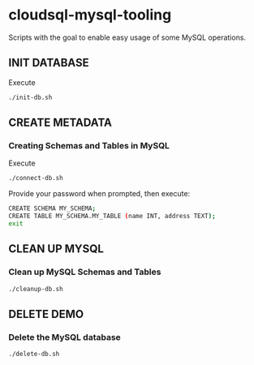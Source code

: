 # cloudsql-mysql-tooling

Scripts with the goal to enable easy usage of some MySQL operations.

## INIT DATABASE
Execute
```bash
./init-db.sh
```

## CREATE METADATA
### Creating Schemas and Tables in MySQL
Execute
```bash
./connect-db.sh
```
Provide your password when prompted, then execute:
```bash
CREATE SCHEMA MY_SCHEMA;
CREATE TABLE MY_SCHEMA.MY_TABLE (name INT, address TEXT);
exit
```

## CLEAN UP MYSQL
### Clean up MySQL Schemas and Tables
```bash
./cleanup-db.sh
```

## DELETE DEMO
### Delete the MySQL database
```bash
./delete-db.sh
```

